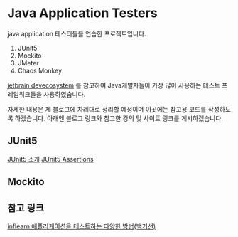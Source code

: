 # Java Application Testers

java application 테스터들을 연습한 프로젝트입니다.
1. JUnit5
2. Mockito
3. JMeter
4. Chaos Monkey

[jetbrain devecosystem](https://www.jetbrains.com/lp/devecosystem-2021/java/)
를 참고하여 Java개발자들이 가장 많이 사용하는 테스트 프레임워크들을 사용하였습니다.

자세한 내용은 제 블로그에 차례대로 정리할 예정이며 이곳에는 참고용 코드를 작성하도록 하겠습니다.
아래엔 블로그 링크와 참고한 강의 및 사이트 링크를 게시하겠습니다.

## JUnit5
[JUnit5 소개](https://delusidiot.tistory.com/entry/JUnit5-%EC%86%8C%EA%B0%9C)
[JUnit5 Assertions](https://delusidiot.tistory.com/entry/JUnit5-Assertions)
## Mockito

## 참고 링크
[inflearn 애플리케이션을 테스트하는 다양한 방법(백기선)](https://www.inflearn.com/course/the-java-application-test?inst=86d1fbb8)
